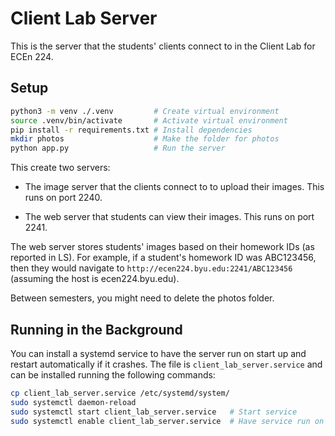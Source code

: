 # Client Lab Server

This is the server that the students' clients connect to in the Client Lab for ECEn 224.

## Setup

```bash
python3 -m venv ./.venv         # Create virtual environment
source .venv/bin/activate       # Activate virtual environment
pip install -r requirements.txt # Install dependencies
mkdir photos                    # Make the folder for photos
python app.py                   # Run the server
```

This create two servers:

  - The image server that the clients connect to to upload their images. This runs on port 2240.
    
  - The web server that students can view their images. This runs on port 2241.

The web server stores students' images based on their homework IDs (as reported in LS). For example, if a student's homework ID was ABC123456, then they would navigate to `http://ecen224.byu.edu:2241/ABC123456` (assuming the host is ecen224.byu.edu).

Between semesters, you might need to delete the photos folder.

## Running in the Background

You can install a systemd service to have the server run on start up and restart automatically if it crashes. The file is `client_lab_server.service` and can be installed running the following commands:

```bash
cp client_lab_server.service /etc/systemd/system/
sudo systemctl daemon-reload
sudo systemctl start client_lab_server.service   # Start service
sudo systemctl enable client_lab_server.service  # Have service run on boot

```
